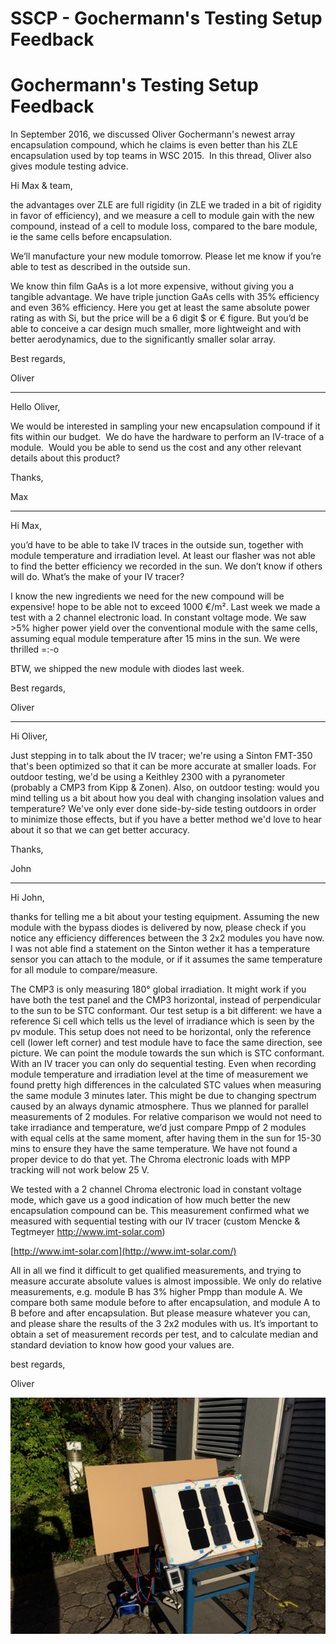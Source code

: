 # SSCP - Gochermann's Testing Setup Feedback

# Gochermann's Testing Setup Feedback

In September 2016, we discussed Oliver Gochermann's newest array encapsulation compound, which he claims is even better than his ZLE encapsulation used by top teams in WSC 2015.  In this thread, Oliver also gives module testing advice.

Hi Max & team,

the advantages over ZLE are full rigidity (in ZLE we traded in a bit of rigidity in favor of efficiency), and we measure a cell to module gain with the new compound, instead of a cell to module loss, compared to the bare module, ie the same cells before encapsulation.

We’ll manufacture your new module tomorrow. Please let me know if you’re able to test as described in the outside sun.

We know thin film GaAs is a lot more expensive, without giving you a tangible advantage. We have triple junction GaAs cells with 35% efficiency and even 36% efficiency. Here you get at least the same absolute power rating as with Si, but the price will be a 6 digit $ or € figure. But you’d be able to conceive a car design much smaller, more lightweight and with better aerodynamics, due to the significantly smaller solar array.

Best regards,

Oliver

-------

Hello Oliver,

We would be interested in sampling your new encapsulation compound if it fits within our budget.  We do have the hardware to perform an IV-trace of a module.  Would you be able to send us the cost and any other relevant details about this product?

Thanks,

Max

------

Hi Max,

you’d have to be able to take IV traces in the outside sun, together with module temperature and irradiation level. At least our flasher was not able to find the better efficiency we recorded in the sun. We don’t know if others will do. What’s the make of your IV tracer?

I know the new ingredients we need for the new compound will be expensive! hope to be able not to exceed 1000 €/m². Last week we made a test with a 2 channel electronic load. In constant voltage mode. We saw >5% higher power yield over the conventional module with the same cells, assuming equal module temperature after 15 mins in the sun. We were thrilled =:-o

BTW, we shipped the new module with diodes last week.

Best regards,

Oliver

--------------

Hi Oliver,

Just stepping in to talk about the IV tracer; we're using a Sinton FMT-350 that's been optimized so that it can be more accurate at smaller loads. For outdoor testing, we'd be using a Keithley 2300 with a pyranometer (probably a CMP3 from Kipp & Zonen). Also, on outdoor testing: would you mind telling us a bit about how you deal with changing insolation values and temperature? We've only ever done side-by-side testing outdoors in order to minimize those effects, but if you have a better method we'd love to hear about it so that we can get better accuracy. 

Thanks,

John

------------------

Hi John,

thanks for telling me a bit about your testing equipment. Assuming the new module with the bypass diodes is delivered by now, please check if you notice any efficiency differences between the 3 2x2 modules you have now. I was not able find a statement on the Sinton wether it has a temperature sensor you can attach to the module, or if it assumes the same temperature for all module to compare/measure.

The CMP3 is only measuring 180° global irradiation. It might work if you have both the test panel and the CMP3 horizontal, instead of perpendicular to the sun to be STC conformant. Our test setup is a bit different: we have a reference Si cell which tells us the level of irradiance which is seen by the pv module. This setup does not need to be horizontal, only the reference cell (lower left corner) and test module have to face the same direction, see picture. We can point the module towards the sun which is STC conformant. With an IV tracer you can only do sequential testing. Even when recording module temperature and irradiation level at the time of measurement we found pretty high differences in the calculated STC values when measuring the same module 3 minutes later. This might be due to changing spectrum caused by an always dynamic atmosphere. Thus we planned for parallel measurements of 2 modules. For relative comparison we would not need to take irradiance and temperature, we’d just compare Pmpp of 2 modules with equal cells at the same moment, after having them in the sun for 15-30 mins to ensure they have the same temperature. We have not found a proper device to do that yet. The Chroma electronic loads with MPP tracking will not work below 25 V.

We tested with a 2 channel Chroma electronic load in constant voltage mode, which gave us a good indication of how much better the new encapsulation compound can be. This measurement confirmed what we measured with sequential testing with our IV tracer (custom Mencke & Tegtmeyer http://www.imt-solar.com)

[http://www.imt-solar.com](http://www.imt-solar.com/)

All in all we find it difficult to get qualified measurements, and trying to measure accurate absolute values is almost impossible. We only do relative measurements, e.g. module B has 3% higher Pmpp than module A. We compare both same module before to after encapsulation, and module A to B before and after encapsulation. But please measure whatever you can, and please share the results of the 3 2x2 modules with us. It’s important to obtain a set of measurement records per test, and to calculate median and standard deviation to know how good your values are.

best regards,

Oliver

![](../../../../../assets/image_0bf742cb4f.jpg)

